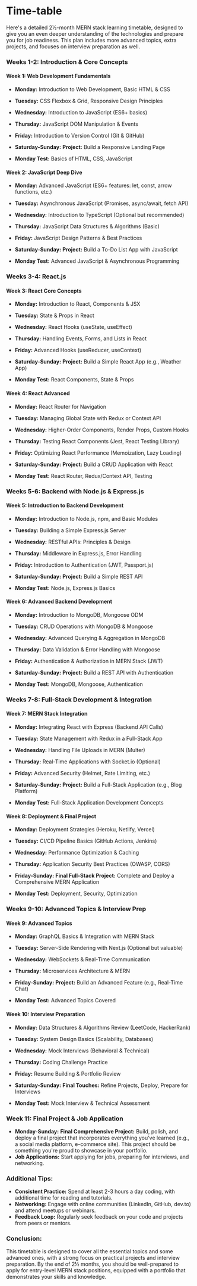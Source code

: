# Time-table

Here's a detailed 2½-month MERN stack learning timetable, designed to give you an even deeper understanding of the technologies and prepare you for job readiness. This plan includes more advanced topics, extra projects, and focuses on interview preparation as well.

### **Weeks 1-2: Introduction & Core Concepts**
#### **Week 1: Web Development Fundamentals**
- **Monday:** Introduction to Web Development, Basic HTML & CSS
- **Tuesday:** CSS Flexbox & Grid, Responsive Design Principles
- **Wednesday:** Introduction to JavaScript (ES6+ basics)
- **Thursday:** JavaScript DOM Manipulation & Events
- **Friday:** Introduction to Version Control (Git & GitHub)
- **Saturday-Sunday:** **Project:** Build a Responsive Landing Page

- **Monday Test:** Basics of HTML, CSS, JavaScript

#### **Week 2: JavaScript Deep Dive**
- **Monday:** Advanced JavaScript (ES6+ features: let, const, arrow functions, etc.)
- **Tuesday:** Asynchronous JavaScript (Promises, async/await, fetch API)
- **Wednesday:** Introduction to TypeScript (Optional but recommended)
- **Thursday:** JavaScript Data Structures & Algorithms (Basic)
- **Friday:** JavaScript Design Patterns & Best Practices
- **Saturday-Sunday:** **Project:** Build a To-Do List App with JavaScript

- **Monday Test:** Advanced JavaScript & Asynchronous Programming

### **Weeks 3-4: React.js**
#### **Week 3: React Core Concepts**
- **Monday:** Introduction to React, Components & JSX
- **Tuesday:** State & Props in React
- **Wednesday:** React Hooks (useState, useEffect)
- **Thursday:** Handling Events, Forms, and Lists in React
- **Friday:** Advanced Hooks (useReducer, useContext)
- **Saturday-Sunday:** **Project:** Build a Simple React App (e.g., Weather App)

- **Monday Test:** React Components, State & Props

#### **Week 4: React Advanced**
- **Monday:** React Router for Navigation
- **Tuesday:** Managing Global State with Redux or Context API
- **Wednesday:** Higher-Order Components, Render Props, Custom Hooks
- **Thursday:** Testing React Components (Jest, React Testing Library)
- **Friday:** Optimizing React Performance (Memoization, Lazy Loading)
- **Saturday-Sunday:** **Project:** Build a CRUD Application with React

- **Monday Test:** React Router, Redux/Context API, Testing

### **Weeks 5-6: Backend with Node.js & Express.js**
#### **Week 5: Introduction to Backend Development**
- **Monday:** Introduction to Node.js, npm, and Basic Modules
- **Tuesday:** Building a Simple Express.js Server
- **Wednesday:** RESTful APIs: Principles & Design
- **Thursday:** Middleware in Express.js, Error Handling
- **Friday:** Introduction to Authentication (JWT, Passport.js)
- **Saturday-Sunday:** **Project:** Build a Simple REST API

- **Monday Test:** Node.js, Express.js Basics

#### **Week 6: Advanced Backend Development**
- **Monday:** Introduction to MongoDB, Mongoose ODM
- **Tuesday:** CRUD Operations with MongoDB & Mongoose
- **Wednesday:** Advanced Querying & Aggregation in MongoDB
- **Thursday:** Data Validation & Error Handling with Mongoose
- **Friday:** Authentication & Authorization in MERN Stack (JWT)
- **Saturday-Sunday:** **Project:** Build a REST API with Authentication

- **Monday Test:** MongoDB, Mongoose, Authentication

### **Weeks 7-8: Full-Stack Development & Integration**
#### **Week 7: MERN Stack Integration**
- **Monday:** Integrating React with Express (Backend API Calls)
- **Tuesday:** State Management with Redux in a Full-Stack App
- **Wednesday:** Handling File Uploads in MERN (Multer)
- **Thursday:** Real-Time Applications with Socket.io (Optional)
- **Friday:** Advanced Security (Helmet, Rate Limiting, etc.)
- **Saturday-Sunday:** **Project:** Build a Full-Stack Application (e.g., Blog Platform)

- **Monday Test:** Full-Stack Application Development Concepts

#### **Week 8: Deployment & Final Project**
- **Monday:** Deployment Strategies (Heroku, Netlify, Vercel)
- **Tuesday:** CI/CD Pipeline Basics (GitHub Actions, Jenkins)
- **Wednesday:** Performance Optimization & Caching
- **Thursday:** Application Security Best Practices (OWASP, CORS)
- **Friday-Sunday:** **Final Full-Stack Project:** Complete and Deploy a Comprehensive MERN Application

- **Monday Test:** Deployment, Security, Optimization

### **Weeks 9-10: Advanced Topics & Interview Prep**
#### **Week 9: Advanced Topics**
- **Monday:** GraphQL Basics & Integration with MERN Stack
- **Tuesday:** Server-Side Rendering with Next.js (Optional but valuable)
- **Wednesday:** WebSockets & Real-Time Communication
- **Thursday:** Microservices Architecture & MERN
- **Friday-Sunday:** **Project:** Build an Advanced Feature (e.g., Real-Time Chat)

- **Monday Test:** Advanced Topics Covered

#### **Week 10: Interview Preparation**
- **Monday:** Data Structures & Algorithms Review (LeetCode, HackerRank)
- **Tuesday:** System Design Basics (Scalability, Databases)
- **Wednesday:** Mock Interviews (Behavioral & Technical)
- **Thursday:** Coding Challenge Practice
- **Friday:** Resume Building & Portfolio Review
- **Saturday-Sunday:** **Final Touches:** Refine Projects, Deploy, Prepare for Interviews

- **Monday Test:** Mock Interview & Technical Assessment

### **Week 11: Final Project & Job Application**
- **Monday-Sunday:** **Final Comprehensive Project:** Build, polish, and deploy a final project that incorporates everything you've learned (e.g., a social media platform, e-commerce site). This project should be something you're proud to showcase in your portfolio.
- **Job Applications:** Start applying for jobs, preparing for interviews, and networking.

### **Additional Tips:**
- **Consistent Practice:** Spend at least 2-3 hours a day coding, with additional time for reading and tutorials.
- **Networking:** Engage with online communities (LinkedIn, GitHub, dev.to) and attend meetups or webinars.
- **Feedback Loop:** Regularly seek feedback on your code and projects from peers or mentors.

### Conclusion:
This timetable is designed to cover all the essential topics and some advanced ones, with a strong focus on practical projects and interview preparation. By the end of 2½ months, you should be well-prepared to apply for entry-level MERN stack positions, equipped with a portfolio that demonstrates your skills and knowledge.
